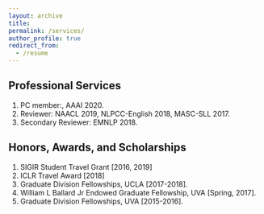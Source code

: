 ```yaml
---
layout: archive
title:
permalink: /services/
author_profile: true
redirect_from:
  - /resume
---
```



<h2>Professional Services</h2>
<ol>
	<li> PC member:, AAAI 2020. </li>
	<li> Reviewer: NAACL 2019, NLPCC-English 2018, MASC-SLL 2017. </li>
	<li> Secondary Reviewer: EMNLP 2018. </li>
</ol>


<h2>Honors, Awards, and Scholarships</h2>
<ol>
	<li> SIGIR Student Travel Grant [2016, 2019] </li>
	<li> ICLR Travel Award [2018] </li>
	<li> Graduate Division Fellowships, UCLA [2017-2018]. </li>
	<li> William L Ballard Jr Endowed Graduate Fellowship, UVA [Spring, 2017]. </li>
	<li> Graduate Division Fellowships, UVA [2015-2016]. </li>
</ol>






